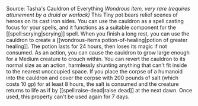 Source: Tasha's Cauldron of Everything
*Wondrous item, very rare (requires attunement by a druid or warlock)*
This Tiny pot bears relief scenes of heroes on its cast iron sides. You can use the cauldron as a spell casting focus for your spells, and it functions as a suitable component for the [[spell:scrying|scrying]] spell. When you finish a long rest, you can use the cauldron to create a [[wondrous-items:potion-of-healing|potion of greater healing]]. The potion lasts for 24 hours, then loses its magic if not consumed.
As an action, you can cause the cauldron to grow large enough for a Medium creature to crouch within. You can revert the cauldron to its normal size as an action, harmlessly shunting anything that can't fit inside to the nearest unoccupied space.
If you place the corpse of a humanoid into the cauldron and cover the corpse with 200 pounds of salt (which costs 10 gp) for at least 8 hours, the salt is consumed and the creature returns to life as if by [[spell:raise-dead|raise dead]] at the next dawn. Once used, this property can't be used again for 7 days.